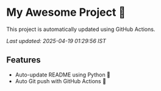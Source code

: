 # My Awesome Project 🚀

This project is automatically updated using GitHub Actions.

_Last updated: 2025-04-19 01:29:56 IST_

## Features
- Auto-update README using Python 🐍
- Auto Git push with GitHub Actions 🤖
